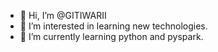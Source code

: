 - 👋 Hi, I’m @GITIWARII
- 👀 I’m interested in learning new technologies.
- 🌱 I’m currently learning python and pyspark.


<!---
GITIWARII/GITIWARII is a ✨ special ✨ repository because its `README.md` (this file) appears on your GitHub profile.
You can click the Preview link to take a look at your changes.
--->
